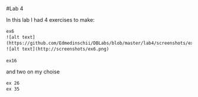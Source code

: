 #Lab 4

  In this lab I had 4 exercises to make:
    
    ex6 
    ![alt text](https://github.com/Edmedinschii/DBLabs/blob/master/lab4/screenshots/ex6.PNG)
    ![alt text](http://screenshots/ex6.png)
    
    ex16
   
   and two on my choise
   
    ex 26 
    ex 35
